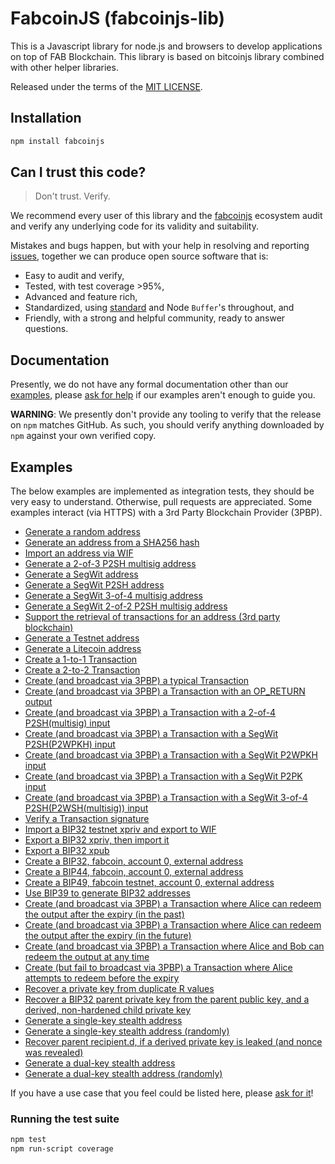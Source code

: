 # FabcoinJS (fabcoinjs-lib)

This is a Javascript library for node.js and browsers to develop applications on top of FAB Blockchain. This library is based on bitcoinjs library combined with other helper libraries.

Released under the terms of the [MIT LICENSE](LICENSE).


## Installation
``` bash
npm install fabcoinjs
```

## Can I trust this code?
> Don't trust. Verify.

We recommend every user of this library and the [fabcoinjs](https://github.com/ankitfa/fabcoinjs-lib) ecosystem audit and verify any underlying code for its validity and suitability.

Mistakes and bugs happen, but with your help in resolving and reporting [issues](https://github.com/ankitfa/fabcoinjs-lib/issues), together we can produce open source software that is:

- Easy to audit and verify,
- Tested, with test coverage >95%,
- Advanced and feature rich,
- Standardized, using [standard](http://github.com/standard/standard) and Node `Buffer`'s throughout, and
- Friendly, with a strong and helpful community, ready to answer questions.

## Documentation
Presently,  we do not have any formal documentation other than our [examples](#examples), please [ask for help](https://github.com/ankitfa/fabcoinjs-lib/issues/new) if our examples aren't enough to guide you.

**WARNING**: We presently don't provide any tooling to verify that the release on `npm` matches GitHub.  As such, you should verify anything downloaded by `npm` against your own verified copy.


## Examples
The below examples are implemented as integration tests, they should be very easy to understand.
Otherwise, pull requests are appreciated.
Some examples interact (via HTTPS) with a 3rd Party Blockchain Provider (3PBP).

- [Generate a random address](https://github.com/ankitfa/fabcoinjs-lib/tree/master/test/integration/addresses.js#L22)
- [Generate an address from a SHA256 hash](https://github.com/ankitfa/fabcoinjs-lib/tree/master/test/integration/addresses.js#L29)
- [Import an address via WIF](https://github.com/ankitfa/fabcoinjs-lib/tree/master/test/integration/addresses.js#L40)
- [Generate a 2-of-3 P2SH multisig address](https://github.com/ankitfa/fabcoinjs-lib/tree/master/test/integration/addresses.js#L47)
- [Generate a SegWit address](https://github.com/ankitfa/fabcoinjs-lib/tree/master/test/integration/addresses.js#L60)
- [Generate a SegWit P2SH address](https://github.com/ankitfa/fabcoinjs-lib/tree/master/test/integration/addresses.js#L67)
- [Generate a SegWit 3-of-4 multisig address](https://github.com/ankitfa/fabcoinjs-lib/tree/master/test/integration/addresses.js#L76)
- [Generate a SegWit 2-of-2 P2SH multisig address](https://github.com/ankitfa/fabcoinjs-lib/tree/master/test/integration/addresses.js#L90)
- [Support the retrieval of transactions for an address (3rd party blockchain)](https://github.com/ankitfa/fabcoinjs-lib/tree/master/test/integration/addresses.js#L104)
- [Generate a Testnet address](https://github.com/ankitfa/fabcoinjs-lib/tree/master/test/integration/addresses.js#L123)
- [Generate a Litecoin address](https://github.com/ankitfa/fabcoinjs-lib/tree/master/test/integration/addresses.js#L133)
- [Create a 1-to-1 Transaction](https://github.com/ankitfa/fabcoinjs-lib/tree/master/test/integration/transactions.js#L13)
- [Create a 2-to-2 Transaction](https://github.com/ankitfa/fabcoinjs-lib/tree/master/test/integration/transactions.js#L28)
- [Create (and broadcast via 3PBP) a typical Transaction](https://github.com/ankitfa/fabcoinjs-lib/tree/master/test/integration/transactions.js#L47)
- [Create (and broadcast via 3PBP) a Transaction with an OP\_RETURN output](https://github.com/ankitfa/fabcoinjs-lib/tree/master/test/integration/transactions.js#L81)
- [Create (and broadcast via 3PBP) a Transaction with a 2-of-4 P2SH(multisig) input](https://github.com/ankitfa/fabcoinjs-lib/tree/master/test/integration/transactions.js#L101)
- [Create (and broadcast via 3PBP) a Transaction with a SegWit P2SH(P2WPKH) input](https://github.com/ankitfa/fabcoinjs-lib/tree/master/test/integration/transactions.js#L137)
- [Create (and broadcast via 3PBP) a Transaction with a SegWit P2WPKH input](https://github.com/ankitfa/fabcoinjs-lib/tree/master/test/integration/transactions.js#L166)
- [Create (and broadcast via 3PBP) a Transaction with a SegWit P2PK input](https://github.com/ankitfa/fabcoinjs-lib/tree/master/test/integration/transactions.js#L194)
- [Create (and broadcast via 3PBP) a Transaction with a SegWit 3-of-4 P2SH(P2WSH(multisig)) input](https://github.com/ankitfa/fabcoinjs-lib/tree/master/test/integration/transactions.js#L223)
- [Verify a Transaction signature](https://github.com/ankitfa/fabcoinjs-lib/tree/master/test/integration/transactions.js#L262)
- [Import a BIP32 testnet xpriv and export to WIF](https://github.com/ankitfa/fabcoinjs-lib/tree/master/test/integration/bip32.js#L13)
- [Export a BIP32 xpriv, then import it](https://github.com/ankitfa/fabcoinjs-lib/tree/master/test/integration/bip32.js#L20)
- [Export a BIP32 xpub](https://github.com/ankitfa/fabcoinjs-lib/tree/master/test/integration/bip32.js#L31)
- [Create a BIP32, fabcoin, account 0, external address](https://github.com/ankitfa/fabcoinjs-lib/tree/master/test/integration/bip32.js#L42)
- [Create a BIP44, fabcoin, account 0, external address](https://github.com/ankitfa/fabcoinjs-lib/tree/master/test/integration/bip32.js#L55)
- [Create a BIP49, fabcoin testnet, account 0, external address](https://github.com/ankitfa/fabcoinjs-lib/tree/master/test/integration/bip32.js#L73)
- [Use BIP39 to generate BIP32 addresses](https://github.com/ankitfa/fabcoinjs-lib/tree/master/test/integration/bip32.js#L86)
- [Create (and broadcast via 3PBP) a Transaction where Alice can redeem the output after the expiry (in the past)](https://github.com/ankitfa/fabcoinjs-lib/tree/master/test/integration/cltv.js#L42)
- [Create (and broadcast via 3PBP) a Transaction where Alice can redeem the output after the expiry (in the future)](https://github.com/ankitfa/fabcoinjs-lib/tree/master/test/integration/cltv.js#L85)
- [Create (and broadcast via 3PBP) a Transaction where Alice and Bob can redeem the output at any time](https://github.com/ankitfa/fabcoinjs-lib/tree/master/test/integration/cltv.js#L139)
- [Create (but fail to broadcast via 3PBP) a Transaction where Alice attempts to redeem before the expiry](https://github.com/ankitfa/fabcoinjs-lib/tree/master/test/integration/cltv.js#L183)
- [Recover a private key from duplicate R values](https://github.com/ankitfa/fabcoinjs-lib/tree/master/test/integration/crypto.js#L11)
- [Recover a BIP32 parent private key from the parent public key, and a derived, non-hardened child private key](https://github.com/ankitfa/fabcoinjs-lib/tree/master/test/integration/crypto.js#L62)
- [Generate a single-key stealth address](https://github.com/ankitfa/fabcoinjs-lib/tree/master/test/integration/stealth.js#L72)
- [Generate a single-key stealth address (randomly)](https://github.com/ankitfa/fabcoinjs-lib/tree/master/test/integration/stealth.js#L91)
- [Recover parent recipient.d, if a derived private key is leaked (and nonce was revealed)](https://github.com/ankitfa/fabcoinjs-lib/tree/master/test/integration/stealth.js#L107)
- [Generate a dual-key stealth address](https://github.com/ankitfa/fabcoinjs-lib/tree/master/test/integration/stealth.js#L124)
- [Generate a dual-key stealth address (randomly)](https://github.com/ankitfa/fabcoinjs-lib/tree/master/test/integration/stealth.js#L147)

If you have a use case that you feel could be listed here, please [ask for it](https://github.com/ankitfa/fabcoinjs-lib/issues/new)!


### Running the test suite

``` bash
npm test
npm run-script coverage
```
